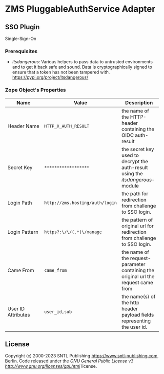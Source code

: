 # ZMS PluggableAuthService Adapter


## SSO Plugin
Single-Sign-On

### Prerequisites
* *itsdangerous*: Various helpers to pass data to untrusted environments and to get it back safe and sound. Data is cryptographically signed to ensure that a token has not been tampered with.
   https://pypi.org/project/itsdangerous/

### Zope Object's Properties
Name | Value | Description
--- | --- | ---
Header&nbsp;Name | `HTTP_X_AUTH_RESULT` | the name of the HTTP-header containing the OIDC auth-result
Secret&nbsp;Key | `******************` | the secret key used to decrypt the auth-result using the _itsdangerous_-module
Login&nbsp;Path | `http://zms.hosting/auth/login` | the path for redirection from challenge to SSO login.
Login&nbsp;Pattern | `https?:\/\/(.*)\/manage` | the pattern of original url for redirection from challenge to SSO login.
Came&nbsp;From | `came_from` | the name of the request-parameter containing the original url the request came from
User&nbsp;ID Attributes | `user_id,sub` | the name(s) of the http header payload fields representing the user id. 

## License
Copyright (c) 2000-2023 SNTL Publishing <https://www.sntl-publishing.com>, Berlin. 
Code released under the _GNU General Public License v3 <http://www.gnu.org/licenses/gpl.html>_ license.
